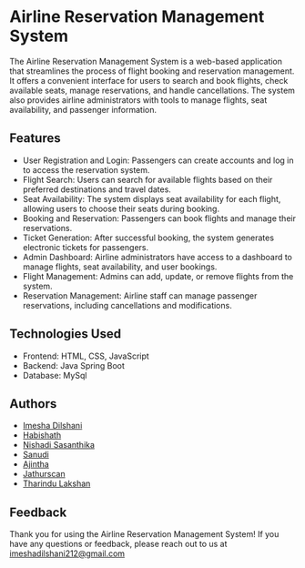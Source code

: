 # Airline Reservation Management System

The Airline Reservation Management System is a web-based application that streamlines the process of flight booking and reservation management. It offers a convenient interface for users to search and book flights, check available seats, manage reservations, and handle cancellations. The system also provides airline administrators with tools to manage flights, seat availability, and passenger information.

## Features
- User Registration and Login: Passengers can create accounts and log in to access the reservation system.
- Flight Search: Users can search for available flights based on their preferred destinations and travel dates.
- Seat Availability: The system displays seat availability for each flight, allowing users to choose their seats during booking.
- Booking and Reservation: Passengers can book flights and manage their reservations.
- Ticket Generation: After successful booking, the system generates electronic tickets for passengers.
- Admin Dashboard: Airline administrators have access to a dashboard to manage flights, seat availability, and user bookings.
- Flight Management: Admins can add, update, or remove flights from the system.
- Reservation Management: Airline staff can manage passenger reservations, including cancellations and modifications.

## Technologies Used
- Frontend: HTML, CSS, JavaScript
- Backend: Java Spring Boot
- Database: MySql


## Authors

- [Imesha Dilshani](https://github.com/ImeshaDilshani)
- [Habishath](https://github.com/habishath)
- [Nishadi Sasanthika](https://github.com/nishadi260)
- [Sanudi](https://github.com/SanudiNim)
- [Ajintha](https://github.com/AjinthaSivam)
- [Jathurscan](https://github.com/jathurscan99)
- [Tharindu Lakshan](https://github.com/Tharindu20010110)

## Feedback
Thank you for using the Airline Reservation Management System! If you have any questions or feedback, please reach out to us at imeshadilshani212@gmail.com
